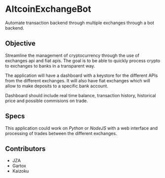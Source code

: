 # AltcoinExchangeBot
Automate transaction backend through multiple exchanges through a bot backend.

## Objective
Streamline the management of cryptocurrency through the use of exchanges api and fiat apis. The goal is to be able to quickly process crypto to exchanges to banks in a transparent way. 

The application will have a dashboard with a keystore for the different APIs from the different exchanges. It will also have fiat exchanges which will allow to make deposits to a specific bank account.

Dashboard should include real time balance, transaction history, historical price and possible commisions on trade.

## Specs
This application could work on _Python_ or _NodeJS_ with a web interface and processing of trades between the different exchanges. 

## Contributors
* JZA
* Gartox
* Kaizoku
